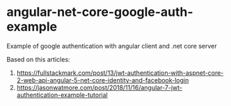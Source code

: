 # angular-net-core-google-auth-example
Example of google authentication with angular client and .net core server

Based on this articles:

1. https://fullstackmark.com/post/13/jwt-authentication-with-aspnet-core-2-web-api-angular-5-net-core-identity-and-facebook-login
2. https://jasonwatmore.com/post/2018/11/16/angular-7-jwt-authentication-example-tutorial
